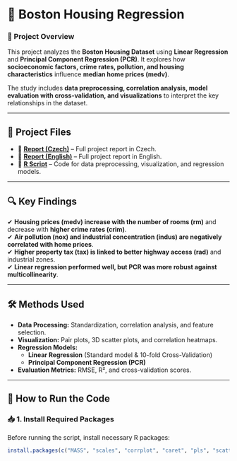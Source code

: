 # 🏡 Boston Housing Regression

### 📌 Project Overview  
This project analyzes the **Boston Housing Dataset** using **Linear Regression** and **Principal Component Regression (PCR)**. It explores how **socioeconomic factors, crime rates, pollution, and housing characteristics** influence **median home prices (medv)**.  

The study includes **data preprocessing, correlation analysis, model evaluation with cross-validation, and visualizations** to interpret the key relationships in the dataset.  

---

## 📂 Project Files  
- 📄 **[Report (Czech)](report_boston(CZ).pdf)** – Full project report in Czech.  
- 📄 **[Report (English)](report_boston(EN).pdf)** – Full project report in English.  
- 📜 **[R Script](sourcecode_boston.R)** – Code for data preprocessing, visualization, and regression models.  
---

## 🔍 Key Findings  

✔ **Housing prices (medv) increase with the number of rooms (rm)** and decrease with **higher crime rates (crim)**.  
✔ **Air pollution (nox) and industrial concentration (indus) are negatively correlated with home prices**.  
✔ **Higher property tax (tax) is linked to better highway access (rad)** and industrial zones.  
✔ **Linear regression performed well, but PCR was more robust against multicollinearity**.  

---

## 🛠️ Methods Used  

- **Data Processing:** Standardization, correlation analysis, and feature selection.  
- **Visualization:** Pair plots, 3D scatter plots, and correlation heatmaps.  
- **Regression Models:**  
  - **Linear Regression** (Standard model & 10-fold Cross-Validation)  
  - **Principal Component Regression (PCR)**  
- **Evaluation Metrics:** RMSE, R², and cross-validation scores.  

---

## 🚀 How to Run the Code  

### 📥 1. Install Required Packages  
Before running the script, install necessary R packages:  

```r
install.packages(c("MASS", "scales", "corrplot", "caret", "pls", "scatterplot3d"))
